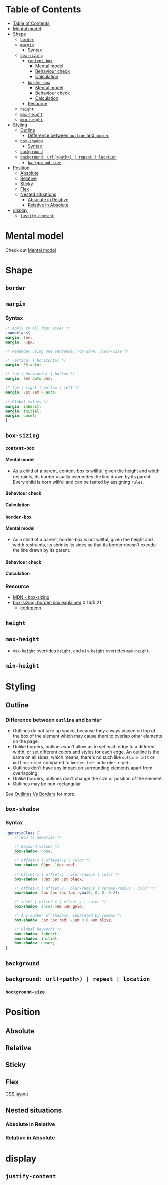 # Table of Contents
- [Table of Contents](#table-of-contents)
- [Mental model](#mental-model)
- [Shape](#shape)
  - [```border```](#border)
  - [```margin```](#margin)
    - [Syntax](#syntax)
  - [```box-sizing```](#box-sizing)
    - [```content-box```](#content-box)
      - [Mental model](#mental-model-1)
      - [Behaviour check](#behaviour-check)
      - [Calculation](#calculation)
    - [```border-box```](#border-box)
      - [Mental model](#mental-model-2)
      - [Behaviour check](#behaviour-check-1)
      - [Calculation](#calculation-1)
    - [Resource](#resource)
  - [```height```](#height)
  - [```max-height```](#max-height)
  - [```min-height```](#min-height)
- [Styling](#styling)
  - [Outline](#outline)
    - [Difference between ```outline``` and ```border```](#difference-between-outline-and-border)
  - [```box-shadow```](#box-shadow)
    - [Syntax](#syntax-1)
  - [```background```](#background)
  - [```background: url(<path>) | repeat | location```](#background-urlpath--repeat--location)
    - [```background-size```](#background-size)
- [Position](#position)
  - [Absolute](#absolute)
  - [Relative](#relative)
  - [Sticky](#sticky)
  - [Flex](#flex)
  - [Nested situations](#nested-situations)
    - [Absolute in Relative](#absolute-in-relative)
    - [Relative in Absolute](#relative-in-absolute)
- [display](#display)
  - [```justify-content```](#justify-content)
# Mental model
Check out [Mental model](./mental-model.md)

# Shape

## ```border```

## ```margin```
### Syntax
```css
/* Apply to all four sides */
.someclass{
margin: 1em;
margin: -3px;

/* Remember using one sentence: Top down, clock-wise */

/* vertical | horizontal */
margin: 5% auto;

/* top | horizontal | bottom */
margin: 1em auto 2em;

/* top | right | bottom | left */
margin: 2px 1em 0 auto;

/* Global values */
margin: inherit;
margin: initial;
margin: unset;
}
```

## ```box-sizing```
### ```content-box```
#### Mental model
- As a child of a parent, content-box is willful, given the height and width restraints, its border usually overcedes the line drawn by its parent. Every child is born willful and can be tamed by assigning ```rules```.
#### Behaviour check
#### Calculation
### ```border-box```
#### Mental model
- As a child of a parent, border-box is not willful, given the height and width restraints, its shrinks its sides so that its border doesn't excede the line drawn by its parent.
#### Behaviour check
#### Calculation
### Resource
- [MDN - box-sizing](https://developer.mozilla.org/en-US/docs/Web/CSS/box-sizing)
- [box-sizing: border-box explained](https://www.youtube.com/watch?v=WlGQdgy-M6w) 0:14/5:21
  - [codepenn](https://codepen.io/zhutoutoutousan/pen/yLeoKJZ)
## ```height```
## ```max-height```
- ```max-height``` overrides ```height```, and ```min-height``` overrides ```max-height```.
## ```min-height```

# Styling
## Outline
### Difference between ```outline``` and ```border```
- Outlines do not take up space, because they always placed on top of the box of the element which may cause them to overlap other elements on the page.
- Unlike borders, outlines won't allow us to set each edge to a different width, or set different colors and styles for each edge. An outline is the same on all sides, which means, there's no such like ```outline-left``` or ```outline-right``` compared to ```border-left``` or ```border-right```.
- Outlines don't have any impact on surrounding elements apart from overlapping.
- Unlike borders, outlines don't change the size or position of the element.
- Outlines may be non-rectangular

See [Outlines Vs Borders](https://www.tutorialrepublic.com/css-tutorial/css-outline.php#:~:text=Unlike%20borders%2C%20outlines%20won't,or%20position%20of%20the%20element.) for more.

## ```box-shadow```
### Syntax
```css
.genericClass {
    /* How to memorize */

    /* Keyword values */
    box-shadow: none;

    /* offset-x | offeset-y | color */
    box-shadow: 60px -16px teal;

    /* offset-x | offset-y | blur-radius | color */
    box-shadow: 10px 5px 5px black;

    /* offset-x | offset-y | blur-radius | spread-radius | color */
    box-shadow: 2px 2px 2px 1px rgba(0, 0, 0, 0.2);

    /* inset | offset-x | offset-y | color */
    box-shadow: inset 5em 1em gold;

    /* Any number of shadows, separated by commas */
    box-shadow: 3px 3px red, -1em 0 0.4em olive;

    /* Global keywords */
    box-shadow: inherit;
    box-shadow: initial;
    box-shadow: unset;
}
```

## ```background```
## ```background: url(<path>) | repeat | location```
### ```background-size```


# Position
## Absolute
## Relative
## Sticky
## Flex
[CSS layout](./css-layout.md)
## Nested situations
### Absolute in Relative
### Relative in Absolute

# display
## ```justify-content```